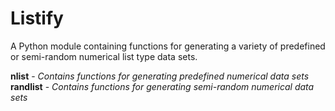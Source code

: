 # Listify

A Python module containing functions for generating a variety of predefined or semi-random numerical list type data sets.

**nlist** - *Contains functions for generating predefined numerical data sets*
**randlist** - *Contains functions for generating semi-random numerical data sets*

